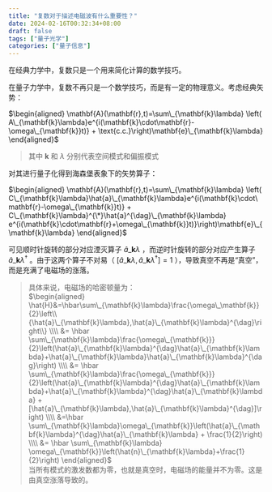 ```yaml
---
title: "复数对于描述电磁波有什么重要性？"
date: 2024-02-16T00:32:34+08:00
draft: false
tags: ["量子光学"]
categories: ["量子信息"]
---
```


在经典力学中，复数只是一个用来简化计算的数学技巧。

在量子力学中，复数不再只是一个数学技巧，而是有一定的物理意义。考虑经典矢势：

$\begin{aligned} \mathbf{A}(\mathbf{r},t)=\sum\_{\mathbf{k}\lambda} \left( A\_{\mathbf{k}\lambda}e^{i(\mathbf{k}\cdot\mathbf{r}-\omega\_{\mathbf{k}}t)} + \text{c.c.}\right)\mathbf{e}\_{\mathbf{k}\lambda} \end{aligned}$ 


> 其中 $\mathbf{k}$ 和 $\lambda$ 分别代表空间模式和偏振模式

对其进行量子化得到海森堡表象下的矢势算子：

$\begin{aligned} \mathbf{A}(\mathbf{r},t)=\sum\_{\mathbf{k}\lambda} \left( C\_{\mathbf{k}\lambda}\hat{a}\_{\mathbf{k}\lambda}e^{i(\mathbf{k}\cdot\mathbf{r}-\omega\_{\mathbf{k}}t)} + C\_{\mathbf{k}\lambda}^{\*}\hat{a}^{\dag}\_{\mathbf{k}\lambda} e^{i(\mathbf{k}\cdot\mathbf{r}+\omega\_{\mathbf{k}}t)}\right)\mathbf{e}\_{\mathbf{k}\lambda} \end{aligned}$ 

可见顺时针旋转的部分对应湮灭算子 $\hat{a}\_{\mathbf{k}\lambda}$ ，而逆时针旋转的部分对应产生算子 $\hat{a}\_{\mathbf{k}\lambda}^{\dag}$ 。由于这两个算子不对易（ $[\hat{a}\_{\mathbf{k}\lambda},\hat{a}\_{\mathbf{k}\lambda}^{\dag}]=1$ ），导致真空不再是“真空”，而是充满了电磁场的涨落。


> 具体来说，电磁场的哈密顿量为：  
>  $\begin{aligned} \hat{H}&=\hbar\sum\_{\mathbf{k}\lambda}\frac{\omega\_\mathbf{k}}{2}\left\\{\hat{a}\_{\mathbf{k}\lambda},\hat{a}\_{\mathbf{k}\lambda}^{\dag}\right\\} \\\\ &= \hbar \sum\_{\mathbf{k}\lambda}\frac{\omega\_{\mathbf{k}}}{2}\left(\hat{a}\_{\mathbf{k}\lambda}^{\dag}\hat{a}\_{\mathbf{k}\lambda}+\hat{a}\_{\mathbf{k}\lambda}\hat{a}\_{\mathbf{k}\lambda}^{\dag}\right) \\\\ &= \hbar \sum\_{\mathbf{k}\lambda}\frac{\omega\_{\mathbf{k}}}{2}\left(\hat{a}\_{\mathbf{k}\lambda}^{\dag}\hat{a}\_{\mathbf{k}\lambda}+\hat{a}\_{\mathbf{k}\lambda}^{\dag}\hat{a}\_{\mathbf{k}\lambda} + [\hat{a}\_{\mathbf{k}\lambda},\hat{a}\_{\mathbf{k}\lambda}^{\dag}]\right) \\\\ &=\hbar \sum\_{\mathbf{k}\lambda}\omega\_{\mathbf{k}}\left(\hat{a}\_{\mathbf{k}\lambda}^{\dag}\hat{a}\_{\mathbf{k}\lambda} + \frac{1}{2}\right) \\\\ &= \hbar \sum\_{\mathbf{k}\lambda} \omega\_{\mathbf{k}}\left(\hat{n}\_{\mathbf{k}\lambda}+\frac{1}{2}\right) \end{aligned}$   
> 当所有模式的激发数都为零，也就是真空时，电磁场的能量并不为零。这是由真空涨落导致的。

